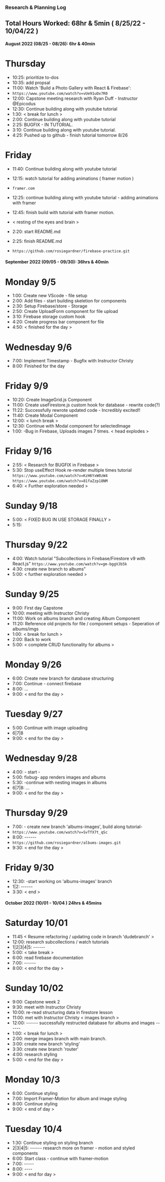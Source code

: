 ### Research & Planning Log
## Total Hours Worked: 68hr & 5min ( 8/25/22 - 10/04/22 )

#### August 2022 (08/25 - 08/26): 6hr & 40min

# Thursday
* 10:25: prioritize to-dos
* 10:35: add propsal 
* 11:00:  Watch 'Build a Photo Gallery with React & Firebase':
* `https://www.youtube.com/watch?v=vUe91uOx7R0`
* 12:00: Capstone meeting research with Ryan Duff - Instructor @Epicodus
* 12:30: Continue building along with youtube tutorial
* 1:30: < break for lunch >
* 2:00: Continue building along with youtube tutorial
* 2:25: BUGFIX - IN TUTORIAL.
* 3:10: Continue building along with youtube tutorial.
* 4:25: Pushed up to github - finish tutorial tomorrow 8/26

# Friday
* 11:40: Continue building along with youtube tutorial
* 12:15: watch tutorial for adding animations ( framer motion )
* `framer.com`
* 12:25: continue building along with youtube tutorial - adding animations with framer
* 12:45: finish build with tutorial with framer motion.
* < resting of the eyes and brain >
* 2:20: start README.md
* 2:25: finish README.md 

* `https://github.com/rosiegardner/firebase-practice.git`

#### September 2022 (09/05 - 09/30): 36hrs & 40min

# Monday 9/5
* 1:00: Create new VScode - file setup
* 2:00: Add files - start building skeletion for components
* 2:30: Setup Firebase/store - Storage
* 2:50: Create UploadForm component for file upload
* 3:10: Firebase storage custom hook
* 4:20: Create progress bar component for file
* 4:50: < finished for the day >

# Wednesday 9/6
* 7:00: Implement Timestamp - Bugfix with Instructor Christy
* 8:00: Finished for the day 

# Friday 9/9
* 10:20: Create ImageGrid.js Component
* 11:00: Create useFirestore.js custom hook for database - rewrite code(?)
* 11:22: Successfully rewrote updated code - Incredibly excited!!
* 11:40: Create Modal Component
* 12:00: < lunch break >
* 12:30: Continue with Modal component for selectedImage
* 1:00: -Bug in Firebase, Uploads images 7 times. < head explodes >

# Friday 9/16
* 2:55: < Research for BUGFIX in Firebase >
* 5:30: Stop useEffect Hook re-render multiple times tutorial 
`https://www.youtube.com/watch?v=KzH6YxW0zW4`
`https://www.youtube.com/watch?v=81faZzp18NM`
* 6:40: < Further exploration needed >

# Sunday 9/18
* 5:00: 
      < FIXED BUG IN USE STORAGE FINALLY >
* 5:15:    

# Thursday 9/22
* 4:00: Watch tutorial "Subcollections in Firebase/Firestore v9 with React.js"
`https://www.youtube.com/watch?v=gm-bggVJb5k`
* 4:30: create new branch to albums"
* 5:00: < further exploration needed >

# Sunday 9/25
* 9:00: First day Capstone
* 10:00: meeting with Instructor Christy
* 11:00: Work on albums branch and creating Album Component
* 11:20: Reference old projects for file / component setups - Seperation of albums/imgs
* 1:00: < break for lunch >
* 2:00: Back to work
* 5:00: < complete CRUD functionality for albums >

# Monday 9/26
* 6:00: Create new branch for database structuring
* 7:00: Continue - connect firebase
* 8:00: ...
* 9:00: < end for the day >

# Tuesday 9/27    
* 5:00: Continue with image uploading
* 6|7|8
* 9:00: < end for the day >

# Wednesday 9/28
* 4:00: - start -
* 5:00: fixbug- app renders images and albums
* 5:30: -continue with nesting images in albums
* 6|7|8: ...
* 9:00: < end for the day >

# Thursday 9/29
* 7:00: - create new branch 'albums-images', build along tutorial-
* `https://www.youtube.com/watch?v=SvTfX7t_qSc`
* 8:00: ------
* `https://github.com/rosiegardner/albums-images.git`
* 9:30: < end for the day >

# Friday 9/30
* 12:30: -start working on 'albums-images' branch
* 1|2: ------
* 3:30: < end >

#### October 2022 (10/01 - 10/04 ) 24hrs & 45mins

# Saturday 10/01

* 11:45 < Resume refactoring / updating code in branch 'dudebranch' >
* 12:00: research subcollections / watch tutorials
* 1|2|3|4|5: ------
* 5:00: < take break >
* 6:00: read firebase documentation  
* 7:00: ------
* 8:00: < end for the day >

# Sunday 10/02
* 9:00: Capstone week 2
* 9:30: meet with Instructor Christy
* 10:00: re-read structuring data in firestore lesson
* 11:00: met with Instructor Christy < images branch >
* 12:00: ------ successfully restructed database for albums and images ------
* 1:00: < break for lunch >
* 2:00: merge images branch with main branch.
* 3:00: create new branch 'styling'
* 3:30: create new branch 'router'
* 4:00: research styling 
* 5:00: < end for the day >

# Monday 10/3
* 6:00: Continue styling
* 7:00: Import Framer-Motion for album and image styling
* 8:00: Continue styling
* 9:00: < end of day >

# Tuesday 10/4
* 1:30: Continue styling on styling branch
* 2|3|4|5: ------ research more on framer - motion and styled components
* 6:00: Start class - continue with framer-motion
* 7:00: -----
* 8:00: ----
* 9:00: < end for day >